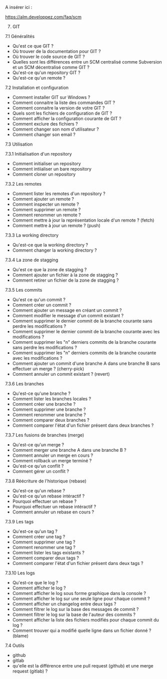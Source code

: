 
A insérer ici :

https://alm.developpez.com/faq/scm


7. GIT

7.1 Généralités
- Qu'est ce que GIT ?
- Où trouver de la documentation pour GIT ?
- Où trouver le code source de GIT ?
- Quelles sont les différences entre un SCM centralisé comme Subversion et un SCM décentralisé comme GIT ?
- Qu'est-ce qu'un repository GIT ?
- Qu'est-ce qu'un remote ?

7.2 Installation et configuration
- Comment installer GIT sur Windows ?
- Comment connaitre la liste des commandes GIT ?
- Comment connaitre la version de votre GIT ?
- Quels sont les fichiers de configuration de GIT ?
- Comment afficher la configuration courante de GIT ?
- Comment exclure des fichiers ?
- Comment changer son nom d'utilisateur ?
- Comment changer son email ? 

7.3 Utilisation

7.3.1 Initialisation d'un repository
- Comment initialiser un repository
- Comment intiialiser un bare repository
- Comment cloner un repository

7.3.2 Les remotes
- Comment lister les remotes d'un repository ?
- Comment ajouter un remote ?
- Comment inspecter un remote ?
- Comment supprimer un remote ?
- Comment renommer un remote ?
- Comment mettre à jour la représentation locale d'un remote ? (fetch)
- Comment mettre à jour un remote ? (push)

7.3.3 La working directory
- Qu'est-ce que la working directory ?
- Comment changer la working directory ?

7.3.4 La zone de stagging
- Qu'est ce que la zone de stagging ?
- Comment ajouter un fichier à la zone de stagging ?
- Comment retirer un fichier de la zone de stagging ?

7.3.5 Les commits
- Qu'est ce qu'un commit ?
- Comment créer un commit ?
- Comment ajouter un message en créant un commit ?
- Comment modifier le message d'un commit existant ?
- Comment supprimer le dernier commit de la branche courante sans perdre les modifications ?
- Comment supprimer le dernier commit de la branche courante avec les modifications ?
- Comment supprimer les "n" derniers commits de la branche courante sans perdre les modifications ?
- Comment supprimer les "n" derniers commits de la branche courante avec les modifications ?
- Comment ajouter un commit d'une branche A dans une branche B sans effectuer un merge ? (cherry-pick)
- Comment annuler un commit existant ? (revert)

7.3.6 Les branches 
- Qu'est-ce qu'une branche ?
- Comment lister les branches locales ?
- Comment créer une branche ?
- Comment supprimer une branche ?
- Comment renommer une branche ?
- Comment comparer deux branches ?
- Comment comparer l'état d'un fichier présent dans deux branches ?

7.3.7 Les fusions de branches (merge)
- Qu'est-ce qu'un merge ?
- Comment merger une branche A dans une branche B ?
- Comment annuler un merge en cours ?
- Comment rollback un merge terminé ?
- Qu'est-ce qu'un conflit ?
- Comment gérer un conflit ?

7.3.8 Réécriture de l'historique (rebase)
- Qu'est-ce qu'un rebase ?
- Qu'est-ce qu'un rebase intéractif ?
- Pourquoi effectuer un rebase ?
- Pourquoi effectuer un rebase intéractif ?
- Comment annuler un rebase en cours ?

7.3.9 Les tags
- Qu'est-ce qu'un tag ?
- Comment créer une tag ?
- Comment supprimer une tag ?
- Comment renommer une tag ?
- Comment lister les tags existants ?
- Comment comparer deux tags ?
- Comment comparer l'état d'un fichier présent dans deux tags ?

7.3.10 Les logs
- Qu'est-ce que le log ?
- Comment afficher le log ?
- Comment afficher le log sous forme graphique dans la console ?
- Comment afficher le log sur une seule ligne pour chaque commit ?
- Comment afficher un changelog entre deux tags ?
- Comment filtrer le log sur la base des messages de commit ?
- Comment filtrer le log sur la base de l'auteur des commits ?
- Comment afficher la liste des fichiers modifiés pour chaque commit du log ?
- Comment trouver qui a modifié quelle ligne dans un fichier donné ? (blame)

7.4 Outils
- github
- gitlab
- qu'elle est la différence entre une pull request (github) et une merge request (gitlab) ?



